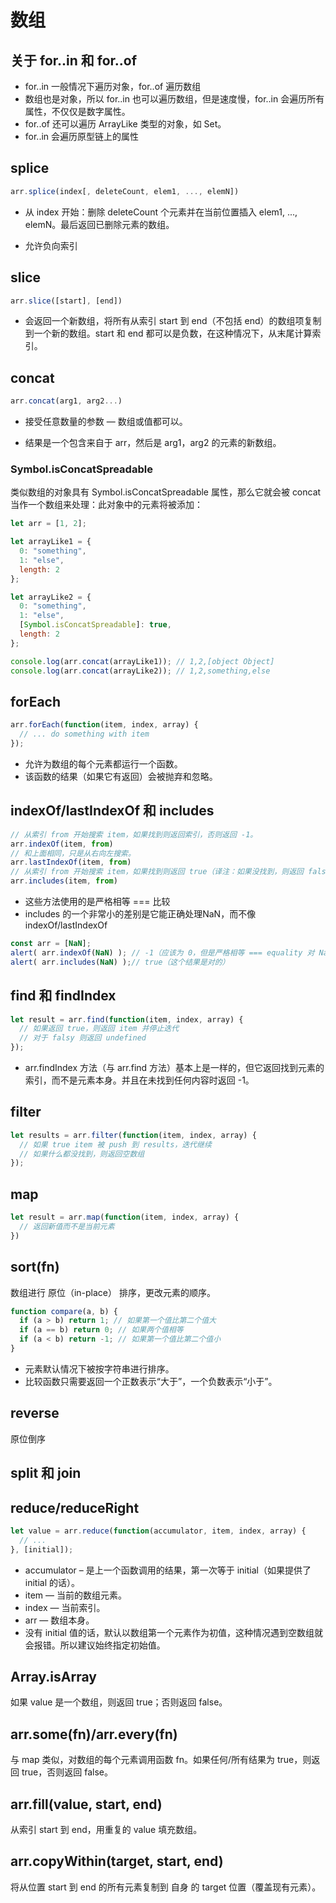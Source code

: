 # 数组

## 关于 for..in 和 for..of

- for..in 一般情况下遍历对象，for..of 遍历数组
- 数组也是对象，所以 for..in 也可以遍历数组，但是速度慢，for..in 会遍历所有属性，不仅仅是数字属性。
- for..of 还可以遍历 ArrayLike 类型的对象，如 Set。
- for..in 会遍历原型链上的属性

## splice

```javascript
arr.splice(index[, deleteCount, elem1, ..., elemN])
```

- 从 index 开始：删除 deleteCount 个元素并在当前位置插入 elem1, ..., elemN。最后返回已删除元素的数组。

- 允许负向索引

## slice

```javascript
arr.slice([start], [end])
```

- 会返回一个新数组，将所有从索引 start 到 end（不包括 end）的数组项复制到一个新的数组。start 和 end 都可以是负数，在这种情况下，从末尾计算索引。

## concat

```javascript
arr.concat(arg1, arg2...)
```

- 接受任意数量的参数 — 数组或值都可以。

- 结果是一个包含来自于 arr，然后是 arg1，arg2 的元素的新数组。

### Symbol.isConcatSpreadable

类似数组的对象具有 Symbol.isConcatSpreadable 属性，那么它就会被 concat 当作一个数组来处理：此对象中的元素将被添加：

```javascript
let arr = [1, 2];

let arrayLike1 = {
  0: "something",
  1: "else",
  length: 2
};

let arrayLike2 = {
  0: "something",
  1: "else",
  [Symbol.isConcatSpreadable]: true,
  length: 2
};

console.log(arr.concat(arrayLike1)); // 1,2,[object Object]
console.log(arr.concat(arrayLike2)); // 1,2,something,else
```

## forEach

```javascript
arr.forEach(function(item, index, array) {
  // ... do something with item
});
```

- 允许为数组的每个元素都运行一个函数。
- 该函数的结果（如果它有返回）会被抛弃和忽略。

## indexOf/lastIndexOf 和 includes

```javascript
// 从索引 from 开始搜索 item，如果找到则返回索引，否则返回 -1。
arr.indexOf(item, from)
// 和上面相同，只是从右向左搜索。
arr.lastIndexOf(item, from)
// 从索引 from 开始搜索 item，如果找到则返回 true（译注：如果没找到，则返回 false）。
arr.includes(item, from)
```

- 这些方法使用的是严格相等 === 比较
- includes 的一个非常小的差别是它能正确处理NaN，而不像 indexOf/lastIndexOf

```javascript
const arr = [NaN];
alert( arr.indexOf(NaN) ); // -1（应该为 0，但是严格相等 === equality 对 NaN 无效）
alert( arr.includes(NaN) );// true（这个结果是对的）
```

## find 和 findIndex

```javascript
let result = arr.find(function(item, index, array) {
  // 如果返回 true，则返回 item 并停止迭代
  // 对于 falsy 则返回 undefined
});
```

- arr.findIndex 方法（与 arr.find 方法）基本上是一样的，但它返回找到元素的索引，而不是元素本身。并且在未找到任何内容时返回 -1。

## filter

```javascript
let results = arr.filter(function(item, index, array) {
  // 如果 true item 被 push 到 results，迭代继续
  // 如果什么都没找到，则返回空数组
});
```

## map

```javascript
let result = arr.map(function(item, index, array) {
  // 返回新值而不是当前元素
})
```

## sort(fn)

数组进行 原位（in-place） 排序，更改元素的顺序。

```javascript
function compare(a, b) {
  if (a > b) return 1; // 如果第一个值比第二个值大
  if (a == b) return 0; // 如果两个值相等
  if (a < b) return -1; // 如果第一个值比第二个值小
}
```

- 元素默认情况下被按字符串进行排序。
- 比较函数只需要返回一个正数表示“大于”，一个负数表示“小于”。

## reverse

原位倒序

## split 和 join

## reduce/reduceRight

```javascript
let value = arr.reduce(function(accumulator, item, index, array) {
  // ...
}, [initial]);
```

- accumulator – 是上一个函数调用的结果，第一次等于 initial（如果提供了 initial 的话）。
- item — 当前的数组元素。
- index — 当前索引。
- arr — 数组本身。
- 没有 initial 值的话，默认以数组第一个元素作为初值，这种情况遇到空数组就会报错。所以建议始终指定初始值。

## Array.isArray

如果 value 是一个数组，则返回 true；否则返回 false。

## arr.some(fn)/arr.every(fn)

与 map 类似，对数组的每个元素调用函数 fn。如果任何/所有结果为 true，则返回 true，否则返回 false。

## arr.fill(value, start, end)

 从索引 start 到 end，用重复的 value 填充数组。

## arr.copyWithin(target, start, end)

将从位置 start 到 end 的所有元素复制到 自身 的 target 位置（覆盖现有元素）。
